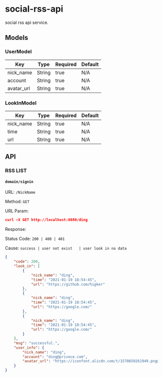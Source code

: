 # social-rss-api
social rss api service.

## Models

### UserModel

| Key             | Type   | Required | Default |
| --------------- | ------ | -------- | ------- |
| nick_name       | String | true     | N/A     |
| account         | String | true     | N/A     |
| avatar_url      | String | true    |  N/A     |


### LookInModel

| Key             | Type   | Required | Default |
| --------------- | ------ | -------- | ------- |
| nick_name       | String | true     | N/A     |
| time            | String | true     | N/A     |
| url             | String | true    |  N/A     |

## API

### RSS LIST

#### `domain/signin`

URL: `/NickName`

Method: `GET`

URL Param:

```json
curl —X GET http://localhost:8080/ding

```

Response:

Status Code: `200 | 400 | 401`

Cause: `success | user not exist   | user look in no data`

```json
{
    "code": 200,
    "look_in": [
        {
            "nick_name": "ding",
            "time": "2021-01-19 18:54:45",
            "url": "https://github.com/higker"
        },
        {
            "nick_name": "ding",
            "time": "2021-01-19 18:54:45",
            "url": "https://google.com/"
        },
        {
            "nick_name": "ding",
            "time": "2021-01-19 18:54:45",
            "url": "https://google.com/"
        }
    ],
    "msg": "successful.",
    "user_info": {
        "nick_name": "ding",
        "account": "ding@privoce.com",
        "avatar_url": "https://iconfont.alicdn.com/t/1570850261949.png@100h_100w.jpg"
    }
}

```

